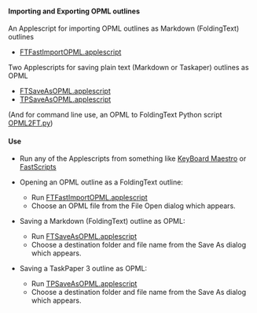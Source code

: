 #### Importing and Exporting OPML outlines

An Applescript for importing OPML outlines as Markdown (FoldingText) outlines

- [FTFastImportOPML.applescript](./FTFastImportOPML.applescript)

Two Applescripts for saving plain text (Markdown or Taskaper) outlines as OPML

- [FTSaveAsOPML.applescript](./FTSaveAsOPML.applescript)
- [TPSaveAsOPML.applescript](./TPSaveAsOPML.applescript)


(And for command line use, an OPML to FoldingText Python script [OPML2FT.py](./OPML2FT.py))


#### Use
- Run any of the Applescripts from something like [KeyBoard Maestro](http://www.keyboardmaestro.com/main/) or [FastScripts](http://www.red-sweater.com/fastscripts/)

- Opening an OPML outline as a FoldingText outline:
	- Run [FTFastImportOPML.applescript](./FTFastImportOPML.applescript)
	- Choose an OPML file from the File Open dialog which appears.

- Saving a Markdown (FoldingText) outline as OPML:
	- Run [FTSaveAsOPML.applescript](./FTSaveAsOPML.applescript)
	- Choose a destination folder and file name from the Save As dialog which appears.

- Saving a TaskPaper 3 outline as OPML:
	- Run [TPSaveAsOPML.applescript](./TPSaveAsOPML.applescript)
	- Choose a destination folder and file name from the Save As dialog which appears.